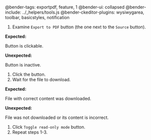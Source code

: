 @bender-tags: exportpdf, feature, 1
@bender-ui: collapsed
@bender-include: ../_helpers/tools.js
@bender-ckeditor-plugins: wysiwygarea, toolbar, basicstyles, notification

1. Examine `Export to PDF` button (the one next to the `Source` button).

**Expected:**

Button is clickable.

**Unexpected:**

Button is inactive.

1. Click the button.
1. Wait for the file to download.

**Expected:**

File with correct content was downloaded.

**Unexpected:**

File was not downloaded or its content is incorrect.

1. Click `Toggle read-only mode` button.
1. Repeat steps 1-3.
